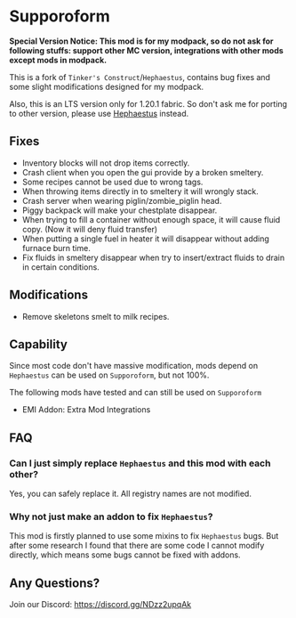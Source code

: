 # Supporoform

**Special Version Notice: This mod is for my modpack, so do not ask for following stuffs: support other MC version,
integrations with other mods except mods in modpack.**

This is a fork of `Tinker's Construct`/`Hephaestus`, contains bug fixes and some slight modifications designed for my
modpack.

Also, this is an LTS version only for 1.20.1 fabric. So don't ask me for porting to other version, please use
[Hephaestus](https://github.com/Alpha-s-Stuff/TinkersConstruct) instead.

## Fixes

- Inventory blocks will not drop items correctly.
- Crash client when you open the gui provide by a broken smeltery.
- Some recipes cannot be used due to wrong tags.
- When throwing items directly in to smeltery it will wrongly stack.
- Crash server when wearing piglin/zombie_piglin head.
- Piggy backpack will make your chestplate disappear.
- When trying to fill a container without enough space, it will cause fluid copy. (Now it will deny fluid transfer)
- When putting a single fuel in heater it will disappear without adding furnace burn time.
- Fix fluids in smeltery disappear when try to insert/extract fluids to drain in certain conditions.

## Modifications

- Remove skeletons smelt to milk recipes.

## Capability

Since most code don't have massive modification, mods depend on `Hephaestus` can be used on `Supporoform`, but not 100%.

The following mods have tested and can still be used on `Supporoform`

- EMI Addon: Extra Mod Integrations

## FAQ

### Can I just simply replace `Hephaestus` and this mod with each other?

Yes, you can safely replace it. All registry names are not modified.

### Why not just make an addon to fix `Hephaestus`?

This mod is firstly planned to use some mixins to fix `Hephaestus` bugs. But after some research I found that there are
some code I cannot modify directly, which means some bugs cannot be fixed with addons.

## Any Questions?

Join our Discord: https://discord.gg/NDzz2upqAk
